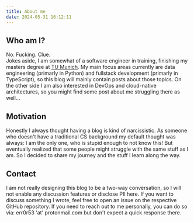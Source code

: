 ```yaml
---
title: About me
date: 2024-05-31 16:12:11
---
```


## Who am I?
No. Fucking. Clue. <br>
Jokes aside, I am somewhat of a software engineer in training, finishing my masters degree at [TU Munich](https://www.tum.de/). My main focus areas currently are data engineering (primarly in Python) and fullstack development (primarly in TypeScript), so this blog will mainly contain posts about those topics. On the other side I am also interested in DevOps and cloud-native architectures, so you might find some post about me struggling there as well...     

## Motivation
Honestly I always thought having a blog is kind of narcissistic. As someone who doesn't have a traditional CS background my default thought was always: I am the only one, who is stupid enough to not know this!
But eventually realized that some people might struggle with the same stuff as I am. So I decided to share my journey and the stuff I learn along the way. 

## Contact
I am not really designing this blog to be a two-way conversation, so I will not enable any discussion features or disclose PII here. If you want to discuss something I wrote, feel free to open an issue on the respective GitHub repository. If you need to reach out to me personally, you can do so via: err0r53 'at' protonmail.com but don't expect a quick response there.
